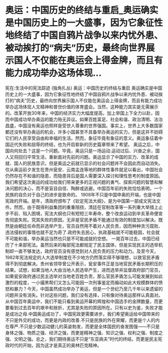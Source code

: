 # 奥运：中国历史的终结与重启_奥运确实是中国历史上的一大盛事，因为它象征性地终结了中国自鸦片战争以来内忧外患、被动挨打的“病夫”历史，最终向世界展示国人不仅能在奥运会上得金牌，而且有能力成功举办这场体现...

宪在:生活中的宪法踪迹 (独角扎丛)
奥运：中国历史的终结与重启
奥运确实是中国历史上的一大盛事，因为它象征性地终结了中国自鸦片战争以来内忧外患、被动挨打的“病夫”历史，最终向世界展示国人不仅能在奥运会上得金牌，而且有能力成功举办这场体现人文精神和普世价值的体育盛会。当然，这种能力其实是无需展示的。改革开放30年来，中国的经济实力大幅度提高，加上举国上下全力以赴，因而中国成功举办奥运的能力殆无异议。如果百姓富足、社会和谐、政治清明、法治昌盛，中国没有奥运也照样是受世人尊重的世界强国。事实上，世界上大多数国家都还没有举办奥运的机会，许多小国甚至不具备举办奥运的实力，但是这并不妨碍它们的人民享受自由和幸福的生活。然而，象征毕竟有象征的意义。奥运象征着中国近代失败和屈辱的终结，也为开启崭新的历史篇章带来了希望。
奥运之后，中国向何处去？这是一个问题。毕竟，奥运只是一场运动.运动过后、兴奋之余，国人又将回归平常生活，重新面对先前的问题。奥运显示了中国的实力、改革的成就、国人的民族意识，但是奥运之前就已显示的社会问题并不会因此而自动消失。仅从奥运前夕发生在贵州瓮安、云南孟连等地的群体性事件就足以看出，中国社会仍然存在不和谐的隐患，而隐患背后是国人需要深入探讨和理性思考的制度原因。我们希望这次奥运的成功给我们带来更多的正视问题的勇气、探索问题的智慧和解决问题的决心，而不是盲目自信、陶醉或逃避。中国百年前的失败恰恰表明，一个民族的自负对于自己的进步是致命的。
1908年不只是中国申奥的开端，也是中国宪政的开端。是年，清政府颁布了《钦定宪法大纲》，是为中国第一部成文宪法文件。然而，由于既得利益集团的重重阻挠，清廷在官制改革等一系列重大举措上止步不前、陷入困境，宪法大纲也只有短短三年寿命，整个改良运动到辛亥革命便宣告彻底失败。究其失败的原因，无非是官民矛盾不能通过有效的制度加以解决。既然是由朝廷任命而非选举产生，官员自然用不着对人民负责，因而种种贪污腐败、违法侵权的事情也就不足为奇了.政府失去民心，执政基础就不可能稳固，社会就不可能和谐，举办奥运当然也只是不可能成就的空想。
一晃百年过去，中国已经历了十来部宪法。虽然后来的每部宪法都规定了民主国体，但是实现民主的选举机制却一直不够发达，政府官员没有感觉到对人民负责的压力和动力。及至今天，1982年宪法规定的人大选举制度在不少地方仍然落实得不够理想，以致官民矛盾得不到彻底解决。贵州省领导曾公开表示，瓮安事件正是当地官民矛盾长期积压的结果。试想，如果当地人大由当地人民选举产生，进而选举并监督政府部门官员，如果瓮安政府通过民主选举对当地老百姓负责，那么官民矛盾怎么可能发展到如此激烈的程度，一小撮黑帮们又怎么可能因一次刑事鉴定而煽动如此大规模群体的愤怒和暴力？今天，中国虽然成功举办了奥运，但是一个世纪乃至几千年以来遗留的问题并没有消失。针对这些问题，我们没有选择，只有像对待奥运那样认真面对。
从中国百年奥运中，我们不能只看到奥运开幕的辉煌和中国选手的金牌数量，而更要看到过去百年的艰辛和挫折，尤其是失败的原因所在。只有以史为鉴，失败才能是成功之母.中国奥运成功了，中国宪政更需要进步。我们希望奥运给中国带来的不只是外交的成功，而更是内政的改善.不只是民族的外在荣耀，而更是个人的内在尊严.不只是少数运动健儿的英姿勃发，而更是全体国民的奋发图强——不只是身体之强、物质之强、经济之强，而更是精神之强、知识之强、权利之强、制度之强、文明之强。总之，我们期待奥运不只是“东亚病夫”时代的终结，而更是民主宪政时代的开始，因为这才是真正的奥林匹克精神。